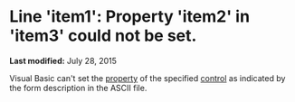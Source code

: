
# Line 'item1': Property 'item2' in 'item3' could not be set.

 **Last modified:** July 28, 2015

Visual Basic can't set the  [property](b8bdf64f-5920-1ae9-16d0-b26d09524a30.md) of the specified [control](b8bdf64f-5920-1ae9-16d0-b26d09524a30.md) as indicated by the form description in the ASCII file.
